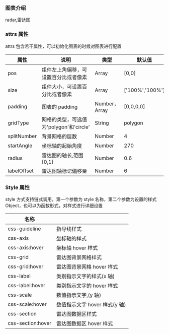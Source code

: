 ### 图表介绍

radar,雷达图

### attrs 属性

attrs 包含若干属性，可以初始化图表的时候对图表进行配置

| 属性        | 说明                                    | 类型          | 默认值          |
| ----------- | --------------------------------------- | ------------- | --------------- |
| pos         | 组件左上角偏移，可设置百分比或者像素    | Array         | [0,0]           |
| size        | 组件大小，可设置百分比或者像素          | Array         | ['100%','100%'] |
| padding     | 图表的 padding                          | Number，Array | [0,0,0,0]       |
| gridType    | 网格的类型，可选值为'polygon'和'circle' | String        | polygon         |
| splitNumber | 背景网格的层数                          | Number        | 4               |
| startAngle  | 坐标轴的起始角度                        | Number        | 270             |
| radius      | 雷达图的轴长,范围[0,1]                  | Number        | 0.6             |
| labelOffset | 雷达图轴标记偏移量                      | Number        | 6               |

### Style 属性

style 方式支持链式调用，第一个参数为 style 名称，第二个参数为设置的样式 Object，也可以为函数形式，对样式进行详细设置

| 名称              |                               |
| ----------------- | ----------------------------- |
| css-guideline     | 指导线样式                    |
| css-axis          | 坐标轴的样式                  |
| css-axis:hover    | 坐标轴 hover 样式             |
| css-grid          | 雷达图背景网格样式            |
| css-grid:hover    | 雷达图背景网格 hover 样式     |
| css-label         | 类别指示文字的样式(x 轴)      |
| css-label:hover   | 类别指示文字的 hover 样式     |
| css-scale         | 数值指示文字,(y 轴)           |
| css-scale:hover   | 数值指示文字 hover 样式(y 轴) |
| css-section       | 雷达图数据区样式              |
| css-section:hover | 雷达图数据区 hover 样式       |
